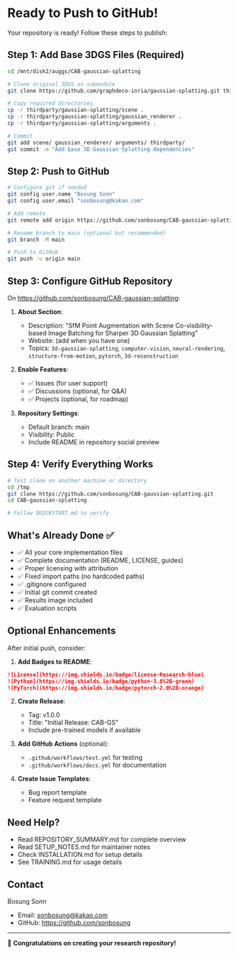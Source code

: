 # Ready to Push to GitHub!

Your repository is ready! Follow these steps to publish:

## Step 1: Add Base 3DGS Files (Required)

```bash
cd /mnt/disk2/auggs/CAB-gaussian-splatting

# Clone original 3DGS as submodule
git clone https://github.com/graphdeco-inria/gaussian-splatting.git thirdparty/gaussian-splatting

# Copy required directories
cp -r thirdparty/gaussian-splatting/scene .
cp -r thirdparty/gaussian-splatting/gaussian_renderer .
cp -r thirdparty/gaussian-splatting/arguments .

# Commit
git add scene/ gaussian_renderer/ arguments/ thirdparty/
git commit -m "Add base 3D Gaussian Splatting dependencies"
```

## Step 2: Push to GitHub

```bash
# Configure git if needed
git config user.name "Bosung Sonn"
git config user.email "sonbosung@kakao.com"

# Add remote
git remote add origin https://github.com/sonbosung/CAB-gaussian-splatting.git

# Rename branch to main (optional but recommended)
git branch -M main

# Push to GitHub
git push -u origin main
```

## Step 3: Configure GitHub Repository

On https://github.com/sonbosung/CAB-gaussian-splatting:

1. **About Section**:
   - Description: "SfM Point Augmentation with Scene Co-visibility-based Image Batching for Sharper 3D Gaussian Splatting"
   - Website: (add when you have one)
   - Topics: `3d-gaussian-splatting`, `computer-vision`, `neural-rendering`, `structure-from-motion`, `pytorch`, `3d-reconstruction`

2. **Enable Features**:
   - ✅ Issues (for user support)
   - ✅ Discussions (optional, for Q&A)
   - ✅ Projects (optional, for roadmap)

3. **Repository Settings**:
   - Default branch: main
   - Visibility: Public
   - Include README in repository social preview

## Step 4: Verify Everything Works

```bash
# Test clone on another machine or directory
cd /tmp
git clone https://github.com/sonbosung/CAB-gaussian-splatting.git
cd CAB-gaussian-splatting

# Follow QUICKSTART.md to verify
```

## What's Already Done ✅

- ✅ All your core implementation files
- ✅ Complete documentation (README, LICENSE, guides)
- ✅ Proper licensing with attribution
- ✅ Fixed import paths (no hardcoded paths)
- ✅ .gitignore configured
- ✅ Initial git commit created
- ✅ Results image included
- ✅ Evaluation scripts

## Optional Enhancements

After initial push, consider:

1. **Add Badges to README**:
```markdown
![License](https://img.shields.io/badge/license-Research-blue)
![Python](https://img.shields.io/badge/python-3.8%2B-green)
![PyTorch](https://img.shields.io/badge/pytorch-2.0%2B-orange)
```

2. **Create Release**:
   - Tag: v1.0.0
   - Title: "Initial Release: CAB-GS"
   - Include pre-trained models if available

3. **Add GitHub Actions** (optional):
   - `.github/workflows/test.yml` for testing
   - `.github/workflows/docs.yml` for documentation

4. **Create Issue Templates**:
   - Bug report template
   - Feature request template

## Need Help?

- Read REPOSITORY_SUMMARY.md for complete overview
- Read SETUP_NOTES.md for maintainer notes
- Check INSTALLATION.md for setup details
- See TRAINING.md for usage details

## Contact

Bosung Sonn
- Email: sonbosung@kakao.com
- GitHub: https://github.com/sonbosung

---

🎉 **Congratulations on creating your research repository!**
